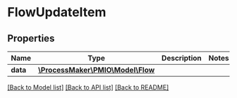 # FlowUpdateItem

## Properties
Name | Type | Description | Notes
------------ | ------------- | ------------- | -------------
**data** | [**\ProcessMaker\PMIO\Model\Flow**](Flow.md) |  | 

[[Back to Model list]](../README.md#documentation-for-models) [[Back to API list]](../README.md#documentation-for-api-endpoints) [[Back to README]](../README.md)


